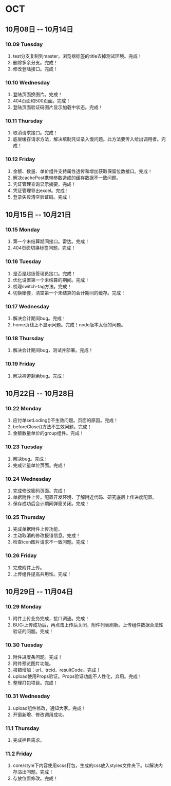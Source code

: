 # OCT

## 10月08日 -- 10月14日

### 10.09 Tuesday
1. test分支复制到master，浏览器标签的title去掉测试环境。完成！
2. 删除多余分支。完成！
3. 修改登陆接口。完成！

### 10.10 Wednesday
1. 登陆页面换图片。完成！
2. 404页面和500页面。完成！
3. 登陆页面验证码图片显示加载中状态。完成！

### 10.11 Thursday
1. 取消请求接口。完成！
2. 底层缓存请求方法，解决填制凭证录入慢问题。此方法要传入给出调用者。完成！

### 10.12 Friday
1. 金额、数量、单价组件支持属性透传和增加获取保留位数接口。完成！
2. 解决cachePost携带参数造成的缓存数据不一致问题。
3. 凭证管理查询显示摘要。完成！
4. 凭证管理导出excel。完成！
5. 登录失败清空验证码。完成！

## 10月15日 -- 10月21日

### 10.15 Monday
1. 第一个未结算期间接口。雷达。完成！
2. 404页面切换标签问题。完成！

### 10.16 Tuesday
1. 是否是超级管理员接口。完成！
2. 优化设置第一个未结算的期间。完成！
3. 梳理switch-tag方法。完成！
4. 切换账套，清空第一个未结算的会计期间的缓存。完成！

### 10.17 Wednesday
1. 解决会计期间bug。完成！
2. home页线上不显示问题。完成！node版本太低的问题。

### 10.18 Thursday
1. 解决会计期间bug，测试并部署。完成！

### 10.19 Friday
1. 解决禅道剩余bug。完成！

## 10月22日 -- 10月28日

### 10.22 Monday
1. 应付单setLoding()不生效问题。页面的原因。完成！
2. beforeClose()方法不生效问题。完成！
3. 金额数量单价的group组件。完成！

### 10.23 Tuesday
1. 解决bug。完成！
2. 完成计量单位页面。完成！

### 10.24 Wednesday
1. 完成修改密码页面。完成！
2. 单据附件上传。配置开发环境、了解附近代码、研究底层上传进度配置。
3. 保存成功后会计期间弹窗关闭。完成！

### 10.25 Thursday
1. 完成单据附件上传功能。
2. 主动取消的修改报错信息。完成！
3. 检查icon图片请求不一致问题。完成！

### 10.26 Friday
1. 完成附件上传。
2. 上传组件提高共用性。完成！


## 10月29日 -- 11月04日

### 10.29 Monday
1. 附件上传业务完成，接口调通。完成！
2. BUG:上传成功后，再点击上传后关闭，附件列表刷新。上传组件数据合法性验证的问题。完成！

### 10.30 Tuesday
1. 附件进度条问题。完成！
2. 附件预览图片功能。
3. 报错增加：url、trcid、resultCode。完成！
4. upload使用Props验证。Props验证功能不人性化，弃用。完成！
5. 整理打包项目。完成！

### 10.31 Wednesday
1. upload组件修改，通知大家。完成！
2. 开窗新增、修改调用成功。

### 11.1 Thursday
1. 完成栏目需求。

### 11.2 Friday
1. core/style下内容使用scss打包，生成的css放入styles文件夹下。以解决内存溢出问题。完成！
2. 存放位置修改。完成！